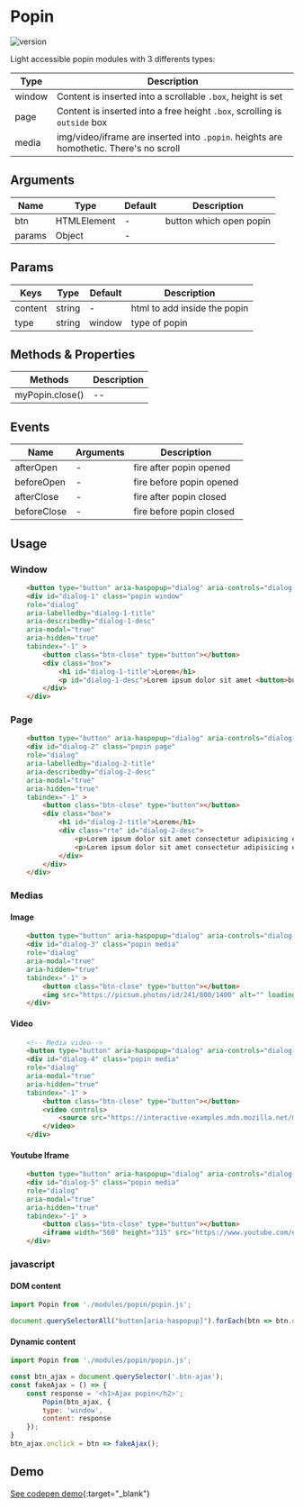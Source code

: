 
# Popin

![version](https://img.shields.io/github/manifest-json/v/Natjo/popin)

Light accessible popin modules with 3 differents types:

| Type |  Description |
| ------  | ------ |
| window | Content is inserted into a scrollable `.box`, height is set |
| page | Content is inserted into a free height `.box`, scrolling is `outside` box |
| media | img/video/iframe are inserted into `.popin`. heights are homothetic. There's no scroll |


## Arguments
| Name | Type | Default | Description |
| ------ | ------ | ------ | ------ |
| btn | HTMLElement | - | button which open popin |
| params | Object | - |  |

## Params
| Keys | Type | Default | Description |
| ------ | ------ | ------ | ------ |
| content | string | - | html to add inside the popin |
| type | string | window | type of popin |

## Methods & Properties
| Methods | Description |
| ------ | ------ |
| myPopin.close() | -- |


## Events
| Name | Arguments | Description |
| ------ | ------ | ------ |
| afterOpen | - | fire after popin opened |
| beforeOpen | -  | fire before popin opened |
| afterClose | - | fire after popin closed |
| beforeClose | - | fire before popin closed |


## Usage

### Window
```html
	<button type="button" aria-haspopup="dialog" aria-controls="dialog-1">type <b>window</b></button>
	<div id="dialog-1" class="popin window"
    role="dialog" 
    aria-labelledby="dialog-1-title" 
    aria-describedby="dialog-1-desc"
    aria-modal="true"
    aria-hidden="true"
    tabindex="-1" >
		<button class="btn-close" type="button"></button>
		<div class="box">
			<h1 id="dialog-1-title">Lorem</h1>
			<p id="dialog-1-desc">Lorem ipsum dolor sit amet <button>button</button>consectetur adipisicing elit.</p>
		</div>
	</div>
```

### Page
```html
	<button type="button" aria-haspopup="dialog" aria-controls="dialog-2">type <b>Page</b></button>
	<div id="dialog-2" class="popin page"
    role="dialog" 
    aria-labelledby="dialog-2-title" 
    aria-describedby="dialog-2-desc"
    aria-modal="true"
    aria-hidden="true"
    tabindex="-1" >
		<button class="btn-close" type="button"></button>
		<div class="box">
			<h1 id="dialog-2-title">Lorem</h1>
			<div class="rte" id="dialog-2-desc">
				<p>Lorem ipsum dolor sit amet consectetur adipisicing elit. Id laudantium nobis repellat facilis voluptatum alias, tempore expedita corrupti iure quae vitae ea, aspernatur quidem placeat labore voluptas reprehenderit tenetur ullam fuga adipisci facere quo molestias! Officia, repellat. Eius odio voluptatem soluta nemo animi? At nemo odio, tenetur in sequi voluptate neque reprehenderit alias voluptatibus? Nemo quaerat dolores voluptate magnam reprehenderit ad nostrum modi necessitatibus expedita est molestiae obcaecati nulla quibusdam placeat amet soluta voluptates, impedit hic? Eaque, quia itaque! Dignissimos reiciendis quidem, enim explicabo esse consequuntur repellendus maiores unde, officia id non iure est ex harum? Necessitatibus itaque debitis corporis.</p>
				<p>Lorem ipsum dolor sit amet consectetur adipisicing elit. Id laudantium nobis repellat facilis voluptatum alias, tempore expedita corrupti iure quae vitae ea, aspernatur quidem placeat labore voluptas reprehenderit tenetur ullam fuga adipisci facere quo molestias! Officia, repellat. Eius odio voluptatem soluta nemo animi? At nemo odio, tenetur in sequi voluptate neque reprehenderit alias voluptatibus? Nemo quaerat dolores voluptate magnam reprehenderit ad nostrum modi necessitatibus expedita est molestiae obcaecati nulla quibusdam placeat amet soluta voluptates, impedit hic? Eaque, quia itaque! Dignissimos reiciendis quidem, enim explicabo esse consequuntur repellendus maiores unde, officia id non iure est ex harum? Necessitatibus itaque debitis corporis.</p>
			</div>
		</div>
	</div>
```

### Medias

#### Image

```html
	<button type="button" aria-haspopup="dialog" aria-controls="dialog-3">Image</button>
	<div id="dialog-3" class="popin media"
    role="dialog"
    aria-modal="true"
    aria-hidden="true"
    tabindex="-1" >
		<button class="btn-close" type="button"></button>
		<img src="https://picsum.photos/id/241/800/1400" alt="" loading="lazy" width="800" height="1400">
	</div>
```

#### Video
```html
	<!-- Media video-->
	<button type="button" aria-haspopup="dialog" aria-controls="dialog-4">Video</button>
	<div id="dialog-4" class="popin media"
    role="dialog"
    aria-modal="true"
    aria-hidden="true"
    tabindex="-1" >
		<button class="btn-close" type="button"></button>
		<video controls>
			<source src="https://interactive-examples.mdn.mozilla.net/media/cc0-videos/flower.webm"type="video/webm">
		</video>
	</div>
```

#### Youtube Iframe
```html
	<button type="button" aria-haspopup="dialog" aria-controls="dialog-5">Iframe</button>
	<div id="dialog-5" class="popin media"
    role="dialog"
    aria-modal="true"
    aria-hidden="true"
    tabindex="-1" >
		<button class="btn-close" type="button"></button>
		<iframe width="560" height="315" src="https://www.youtube.com/embed/2oJEw_lTcyI" frameborder="0" allow="accelerometer; autoplay; clipboard-write; encrypted-media; gyroscope; picture-in-picture" allowfullscreen></iframe>
	</div>
```

### javascript

#### DOM content
```javascript
import Popin from './modules/popin/popin.js';

document.querySelectorAll("button[aria-haspopup]").forEach(btn => btn.onclick = () => Popin(btn));

```
#### Dynamic content
```javascript
import Popin from './modules/popin/popin.js';

const btn_ajax = document.querySelector('.btn-ajax');
const fakeAjax = () => {
	const response = '<h1>Ajax popin</h2>';
		Popin(btn_ajax, {
		type: 'window',
		content: response
	});
}
btn_ajax.onclick = btn => fakeAjax();

```

## Demo
[See codepen demo](https://codepen.io/natjo/pen/jOqXEmr?editors=0110){:target="_blank"}

